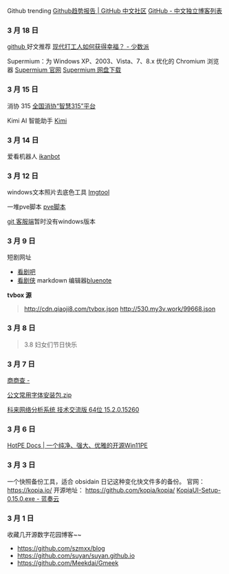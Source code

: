 Github trending
[Github趋势报告 | GitHub 中文社区](https://www.github-zh.com/trending)
[GitHub - 中文独立博客列表](https://github.com/timqian/chinese-independent-blogs?tab=readme-ov-file)
### 3 月 18 日 
[github ](https://github.com/trending)
好文推荐
[现代打工人如何获得幸福？ - 少数派](https://sspai.com/post/86697#!)

Supermium：为 Windows XP、2003、Vista、7、8.x 优化的 Chromium 浏览器
[Supermium 官网](https://win32subsystem.live/supermium/)
[Supermium 网盘下载](https://cqmzgg.lanzn.com/iNJIq1rrzl0h)

### 3 月 15 日
消协 315
[全国消协“智慧315”平台](https://315.cca.org.cn/#/home)

Kimi AI 智能助手
[Kimi](https://kimi.moonshot.cn/)

### 3 月 14 日
爱看机器人
[ikanbot](https://v.ikanbot.com/)

### 3 月 12 日

 windows文本照片去底色工具
[Imgtool](https://cqmzgg.lanzn.com/ikS8I1r5v1ne) 

一堆pve脚本
[pve脚本](https://tteck.github.io/Proxmox/)

[git 客服端](https://gitbutler.com/)暂时没有windows版本

### 3 月 9 日
短剧网址
-  [看剧吧](https://www.kanjuda.com)
-  [看剧侠](https://www.duanjuxia.cn)
markdown 编辑器[bluenote](https://www.bluemd.me/)

**tvbox 源**
>http://cdn.qiaoji8.com/tvbox.json
>http://530.my3v.work/99668.json
### 3 月 8 日

> 3.8 妇女们节日快乐
### 3 月 7 日
[商商查 -](https://www.sscha.com/)

[公文常用字体安装包.zip ](https://cqmzgg.lanzn.com/iQgHS1qki29c)

[科来网络分析系统 技术交流版 64位 15.2.0.15260](https://www.alipan.com/s/x5WWyBP1GDS)
### 3 月 6 日
[HotPE Docs | 一个纯净、强大、优雅的开源Win11PE](https://docs.hotpe.top/)

### 3 月 3 日
一个快照备份工具，适合 obsidain 日记这种变化快文件多的备份。
官网： https://kopia.io/ 开源地址： https://github.com/kopia/kopia/
[KopiaUI-Setup-0.15.0.exe - 蓝奏云](https://cqmzgg.lanzn.com/iZguW1q5cmob)
### 3 月 1 日
收藏几开源数字花园博客~~
- https://github.com/szmxx/blog
- https://github.com/suyan/suyan.github.io
- https://github.com/Meekdai/Gmeek



<!-- ##{"timestamp":1709270859}## -->